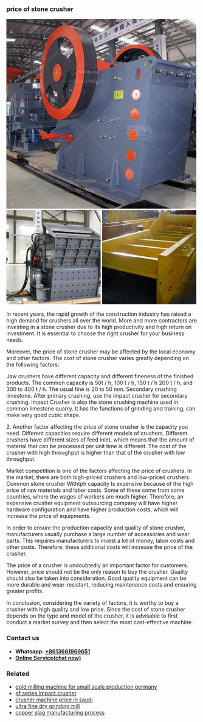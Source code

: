 <h3>price of stone crusher</h3><img src='1703042329.jpg' alt=''><p>In recent years, the rapid growth of the construction industry has raised a high demand for crushers all over the world. More and more contractors are investing in a stone crusher due to its high productivity and high return on investment. It is essential to choose the right crusher for your business needs.</p><p>Moreover, the price of stone crusher may be affected by the local economy and other factors. The cost of stone crusher varies greatly depending on the following factors:</p><p>Jaw crushers have different capacity and different fineness of the finished products. The common capacity is 50t / h, 100 t / h, 150 t / h 200 t / h, and 300 to 400 t / h. The usual fine is 20 to 50 mm. Secondary crushing limestone. After primary crushing, use the impact crusher for secondary crushing. Impact Crusher is also the stone crushing machine used in common limestone quarry. It has the functions of grinding and training, can make very good cubic shape.</p><p>2. Another factor affecting the price of stone crusher is the capacity you need. Different capacities require different models of crushers. Different crushers have different sizes of feed inlet, which means that the amount of material that can be processed per unit time is different. The cost of the crusher with high throughput is higher than that of the crusher with low throughput.</p><p>Market competition is one of the factors affecting the price of crushers. In the market, there are both high-priced crushers and low-priced crushers. Common stone crusher Withtph capacity Is expensive because of the high price of raw materials and labor costs. Some of these come from some countries, where the wages of workers are much higher. Therefore, an expensive crusher equipment outsourcing company will have higher hardware configuration and have higher production costs, which will increase the price of equipments.</p><p>In order to ensure the production capacity and quality of stone crusher, manufacturers usually purchase a large number of accessories and wear parts. This requires manufacturers to invest a lot of money, labor costs and other costs. Therefore, these additional costs will increase the price of the crusher.</p><p>The price of a crusher is undoubtedly an important factor for customers. However, price should not be the only reason to buy the crusher. Quality should also be taken into consideration. Good quality equipment can be more durable and wear-resistant, reducing maintenance costs and ensuring greater profits.</p><p>In conclusion, considering the variety of factors, it is worthy to buy a crusher with high quality and low price. Since the cost of stone crusher depends on the type and model of the crusher, it is advisable to first conduct a market survey and then select the most cost-effective machine.</p><h3>Contact us</h3><ul><li><strong>Whatsapp:&nbsp;<a href="https://wa.me/8613661969651">+8613661969651</a></strong></li><li><a href="https://swt.shibang-china.com/?git&amp;zhl&amp;price of stone crusher"><strong>Online Service(chat now)</strong></a></li></ul><h3>Related</h3><ul><li><a href='gold milling machine for small scale production germany.md'>gold milling machine for small scale production germany</a></li><li><a href='pf series impact crusher.md'>pf series impact crusher</a></li><li><a href='crusher machine price in saudi.md'>crusher machine price in saudi</a></li><li><a href='ultra fine dry grinding mill.md'>ultra fine dry grinding mill</a></li><li><a href='copper slag manufacturing process.md'>copper slag manufacturing process</a></li></ul>
